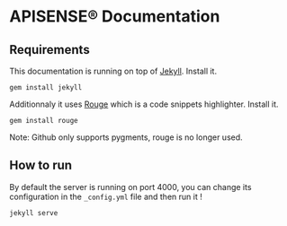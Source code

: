 APISENSE® Documentation
=======================

Requirements
------------

This documentation is running on top of [Jekyll](http://jekyllrb.com/). Install it.

	gem install jekyll

Additionnaly it uses [Rouge](https://github.com/jneen/rouge) which is a code snippets highlighter. Install it.

	gem install rouge

Note: Github only supports pygments, rouge is no longer used.

How to run
----------

By default the server is running on port 4000, you can change its configuration in the `_config.yml` file and then run it !

	jekyll serve